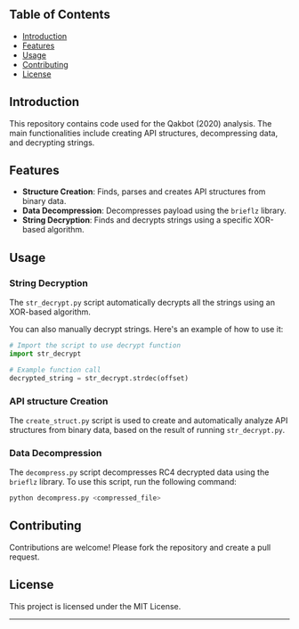 ## Table of Contents
- [Introduction](#introduction)
- [Features](#features)
- [Usage](#usage)
- [Contributing](#contributing)
- [License](#license)

## Introduction
This repository contains code used for the Qakbot (2020) analysis. The main functionalities include creating API structures, decompressing data, and decrypting strings.

## Features
- **Structure Creation**: Finds, parses and creates API structures from binary data.
- **Data Decompression**: Decompresses payload using the `brieflz` library.
- **String Decryption**: Finds and decrypts strings using a specific XOR-based algorithm.

## Usage
### String Decryption
The `str_decrypt.py` script automatically decrypts all the strings using an XOR-based algorithm. 

You can also manually decrypt strings. Here's an example of how to use it:

```python
# Import the script to use decrypt function
import str_decrypt

# Example function call
decrypted_string = str_decrypt.strdec(offset)
```

### API structure Creation
The `create_struct.py` script is used to create and automatically analyze API structures from binary data, based on the result of running `str_decrypt.py`. 

### Data Decompression
The `decompress.py` script decompresses RC4 decrypted data using the `brieflz` library. To use this script, run the following command:

```bash
python decompress.py <compressed_file>
```

## Contributing
Contributions are welcome! Please fork the repository and create a pull request.

## License
This project is licensed under the MIT License.

---
